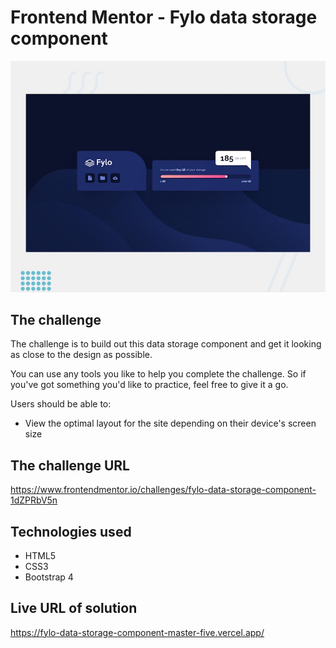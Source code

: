 # Frontend Mentor - Fylo data storage component

![Design preview for the Fylo data storage component coding challenge](./design/desktop-preview.jpg)

## The challenge

The challenge is to build out this data storage component and get it looking as close to the design as possible.

You can use any tools you like to help you complete the challenge. So if you've got something you'd like to practice, feel free to give it a go.

Users should be able to:

- View the optimal layout for the site depending on their device's screen size

## The challenge URL

https://www.frontendmentor.io/challenges/fylo-data-storage-component-1dZPRbV5n

## Technologies used

- HTML5
- CSS3
- Bootstrap 4

## Live URL of solution

https://fylo-data-storage-component-master-five.vercel.app/
